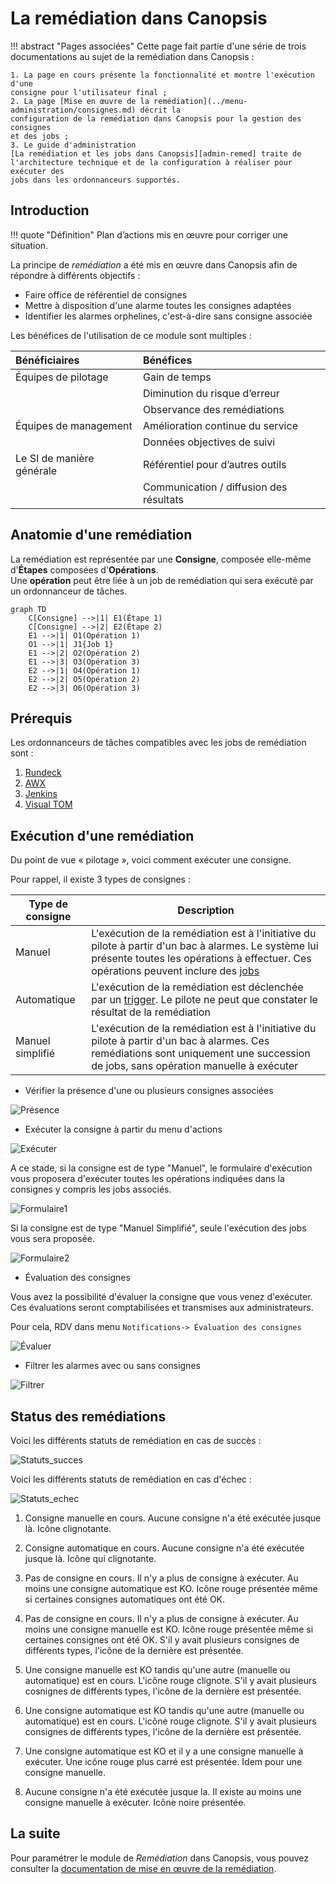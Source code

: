 # La remédiation dans Canopsis

!!! abstract "Pages associées"
    Cette page fait partie d'une série de trois documentations au sujet de la
    remédiation dans Canopsis :
    
    1. La page en cours présente la fonctionnalité et montre l'exécution d'une
    consigne pour l'utilisateur final ;
    2. La page [Mise en œuvre de la remédiation](../menu-administration/consignes.md) décrit la
    configuration de la remédiation dans Canopsis pour la gestion des consignes
    et des jobs ;
    3. Le guide d'administration
    [La remédiation et les jobs dans Canopsis][admin-remed] traite de
    l'architecture technique et de la configuration à réaliser pour exécuter des
    jobs dans les ordonnanceurs supportés.

## Introduction

!!! quote "Définition"
    Plan d’actions mis en œuvre pour corriger une situation.

La principe de *remédiation* a été mis en œuvre dans Canopsis afin de répondre
à différents objectifs :

* Faire office de référentiel de consignes
* Mettre à disposition d'une alarme toutes les consignes adaptées
* Identifier les alarmes orphelines, c'est-à-dire sans consigne associée

Les bénéfices de l'utilisation de ce module sont multiples :

| Bénéficiaires                 | Bénéfices                                |
|:----------------------------- |:---------------------------------------- |
| Équipes de pilotage           | Gain de temps                            |
|                               | Diminution du risque d’erreur            |
|                               | Observance des remédiations              |
| Équipes de management         | Amélioration continue du service         |
|                               | Données objectives de suivi              |
| Le SI de manière générale     | Référentiel pour d’autres outils         |
|                               | Communication / diffusion des résultats  |

## Anatomie d'une remédiation

La remédiation est représentée par une **Consigne**, composée elle-même
d'**Étapes** composées d'**Opérations**.  
Une **opération** peut être liée à un job de remédiation qui sera exécuté par un
ordonnanceur de tâches.

```mermaid
graph TD
    C[Consigne] -->|1| E1(Étape 1)
    C[Consigne] -->|2| E2(Étape 2)
    E1 -->|1| O1(Opération 1)
    O1 -->|1| J1{Job 1}
    E1 -->|2| O2(Opération 2)
    E1 -->|3| O3(Opération 3)
    E2 -->|1| O4(Opération 1)
    E2 -->|2| O5(Opération 2)
    E2 -->|3| O6(Opération 3)
```

## Prérequis

Les ordonnanceurs de tâches compatibles avec les jobs de remédiation sont :

1. [Rundeck](https://www.rundeck.com/)
2. [AWX](https://www.ansible.com/products/awx-project)
3. [Jenkins](https://www.jenkins.io/)
4. [Visual TOM](https://absyss.fr/produits/visual-tom/)

## Exécution d'une remédiation

Du point de vue « pilotage », voici comment exécuter une consigne.  

Pour rappel, il existe 3 types de consignes :

| Type de consigne | Description |
| ---------------- | ----------- |
| Manuel           | L'exécution de la remédiation est à l'initiative du pilote à partir d'un bac à alarmes. Le système lui présente toutes les opérations à effectuer. Ces opérations peuvent inclure des [jobs](#taches) |
| Automatique      | L'exécution de la remédiation est déclenchée par un [trigger](#declenchement-dune-consigne-et-activation-dune-alarme). Le pilote ne peut que constater le résultat de la remédiation |
| Manuel simplifié | L'exécution de la remédiation est à l'initiative du pilote à partir d'un bac à alarmes. Ces remédiations sont uniquement une succession de jobs, sans opération manuelle à exécuter |


* Vérifier la présence d'une ou plusieurs consignes associées

![Présence](./img/remediation_consigne_existe.png)

* Exécuter la consigne à partir du menu d'actions

![Exécuter](./img/remediation_consigne_executer.png)

A ce stade, si la consigne est de type "Manuel", le formulaire d'exécution vous proposera d'exécuter toutes les opérations indiquées dans la consignes y compris les jobs associés.

![Formulaire1](./img/remediation_consigne_formulaire1.png)

Si la consigne est de type "Manuel Simplifié", seule l'exécution des jobs vous sera proposée.

![Formulaire2](./img/remediation_consigne_formulaire2.png)

* Évaluation des consignes

Vous avez la possibilité d'évaluer la consigne que vous venez d'exécuter.
Ces évaluations seront comptabilisées et transmises aux administrateurs.

Pour cela, RDV dans menu `Notifications-> Évaluation des consignes`

![Évaluer](./img/remediation_consigne_evaluation.png)

* Filtrer les alarmes avec ou sans consignes

![Filtrer](./img/remediation_consigne_filtres.png)

## Status des remédiations

Voici les différents statuts de remédiation en cas de succès :

![Statuts_succes](./img/remediation_statuts_succes.png)

Voici les différents statuts de remédiation en cas d'échec :

![Statuts_echec](./img/remediation_statuts_echec.png)

1. Consigne manuelle en cours. Aucune consigne n'a été exécutée jusque là. Icône clignotante.

1. Consigne automatique en cours. Aucune consigne n'a été exécutée jusque là. Icône qui clignotante.

1. Pas de consigne en cours. Il n'y a plus de consigne à exécuter. Au moins une consigne automatique est KO. Icône rouge présentée même si certaines consignes automatiques ont été OK.

1. Pas de consigne en cours. Il n'y a plus de consigne à exécuter. Au moins une consigne manuelle est KO. Icône rouge présentée même si certaines consignes ont été OK. S'il y avait plusieurs consignes de différents types, l'icône de la dernière est présentée.

1. Une consigne manuelle est KO tandis qu'une autre (manuelle ou automatique) est en cours. L'icône rouge clignote. S'il y avait plusieurs cosnignes de différents types, l'icône de la dernière est présentée.

1. Une consigne automatique est KO tandis qu'une autre (manuelle ou automatique) est en cours. L'icône rouge clignote. S'il y avait plusieurs consignes de différents types, l'icône de la dernière est présentée.

1. Une consigne automatique est KO et il y a une consigne manuelle à exécuter. Une icône rouge plus carré est présentée. Idem pour une consigne manuelle.

1. Aucune consigne n'a été exécutée jusque la. Il existe au moins une consigne manuelle à exécuter. Icône noire présentée.

## La suite

Pour paramétrer le module de *Remédiation* dans Canopsis, vous pouvez consulter
la [documentation de mise en œuvre de la remédiation](../menu-administration/consignes.md).

[mise-en-oeuvre]: ./mise-en-oeuvre.md
[admin-remed]: ../../guide-administration/remediation/index.md
